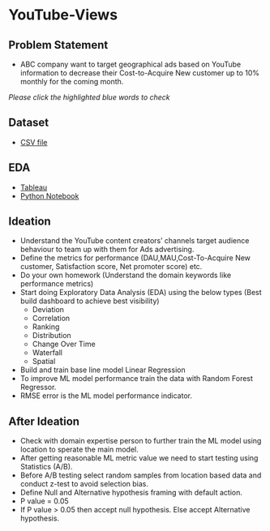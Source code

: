 # YouTube-Views

## Problem Statement
- ABC company want to target geographical ads based on YouTube information to decrease their Cost-to-Acquire New customer up to 10% monthly for the coming month. 

 *Please click the highlighted blue words to check*
## Dataset
- [CSV file](https://drive.google.com/file/d/1J3s9RBfzwPlIUHfNLAkwo3omPYC-bv6G/view?usp=sharing) 

## EDA
- [Tableau](https://public.tableau.com/profile/monisha.anila#!/vizhome/YouTubeLikes/Story1) 
- [Python Notebook](https://colab.research.google.com/drive/1uQ88sNvEm-oBryeRLtU_2ALrTKGUdPLu?usp=sharing)

## Ideation
- Understand the YouTube content creators’ channels target audience behaviour to team up with them for Ads advertising.
- Define the metrics for performance (DAU,MAU,Cost-To-Acquire New customer, Satisfaction score, Net promoter score) etc.
- Do your own homework (Understand the domain keywords like performance metrics)
- Start doing Exploratory Data Analysis (EDA) using the below types (Best build dashboard to achieve best visibility)
  - Deviation
  - Correlation
  - Ranking 
  - Distribution
  - Change Over Time
  - Waterfall
  - Spatial 
- Build and train base line model Linear Regression
- To improve ML model performance train the data with Random Forest Regressor. 
- RMSE error is the ML model performance indicator.

## After Ideation
- Check with domain expertise person to further train the ML model using location to sperate the main model.
- After getting reasonable ML metric value we need to start testing using Statistics (A/B).
- Before A/B testing select random samples from location based data and conduct z-test to avoid selection bias.
- Define Null and Alternative hypothesis framing with default action.
- P value = 0.05 
- If P value > 0.05 then accept null hypothesis. Else accept Alternative hypothesis.
